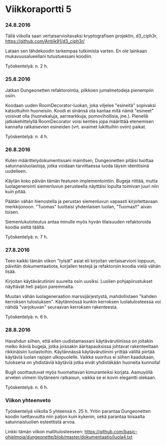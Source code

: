Viikkoraportti 5
================

### 24.8.2016

Tällä viikolla saan vertaisarvioitavaksi kryptografisen projektin, d3_ciph3r, https://github.com/Antiik91/d3_ciph3r/ 

Lataan sen lähdekoodin tarkempaa tutkimista varten. En ole lainkaan mukavuusalueellani tutustuessani koodiin. 

Työskentelyä: n. 2 h.

### 25.8.2016

Jatkan Dungeonetten refaktorointia, pilkkoen jumalmetodeja pienempiin osiin.

Koodaan uuden RoomDecorator-luokan, joka viljelee "esineitä" sopivaksi katsottuihin huoneisiin. Koodi ei sinänsä ota kantaa mitä nämä "esineet" voisivat olla (huonekaluja, aarrearkkuja, pomovihollisia, jne.). Pienellä jatkokehittelyllä RoomDecorator voisi kenties jopa määrittää etenemisen kannalta ratkaisevien esineiden (vrt. avaimet lukittuihin oviin) paikat.

Työskentelyä: n. 4 h.

### 26.8.2016

Kuten määrittelydokumentissani mainitsen, Dungeonetten pitäisi tuottaa satunnaisluolastoja, jotka voidaan tarvittaessa luoda täysin identtisinä uudelleen.

Käytän koko päivän tämän featuren implementointiin. Bugeja riittää, mutta luolagenerointi siemenluvun perusteella näyttäisi lopulta toimivan juuri niin kuin pitää.

Päätän vähän hienostella ja perustan siemenluvun vapaasti kirjoitettavaan merkkijonoon. "Tuomas" tuottaisi yhdenlaisen luolan, "Tuomas!!" aivan toisen.

Siemenlukutoteutus antaa minulle myös hyvän tilaisuuden refaktoroida koodia sieltä täältä.

Työskentelyä: n. 7 h.

### 27.8.2016

Teen kaikki tämän viikon "tylsät" asiat eli kirjoitan vertaisarvioni loppuun, päivitän dokumentaatiota, korjailen testejä ja refaktoroin koodia vielä vähän lisää.

Kirjoitan käytävärutiinini suurelta osin uusiksi. Luolien pohjapiirustukset näyttävät heti paljon paremmalta.

Muutan vähän luolageneraation marssijärjestystä, mahdollistaen "kahden kerroksen tulostuksen". Käytännössä kunkin kerroksen luolatulosteessa voi nähdä "varjokuvan" seuraavan kerroksen rakenteesta.

Työskentelyä: n. 6 h.

### 28.8.2016
 
Havahdun  siihen, että eilen uudistamassani käytävärutiinissa on joitakin melko ikäviä bugeja, jotka joissakin ääritapauksissa johtavat rakenteeltaan rikkinäisiin luolastoihin. Käytännässä käytävärutiinini yrittää välillä piirtää käytäviä luolan rajojen ulkopuolelle. Vaikka suoritus ei siihen kaadukaan, tuloksena on yhdistäviä käytäviä jotka eivät yhdistäkään huoneita kunnolla!

Bugit osoittautuvat myös huomattavan kimuranteiksi korjata. Aamuyöllä arvelen viimein löytäneeni ratkaisun, vaikka se ei kovin elegantti olekaan.

Työskentelyä: n. 6 h.


### Viikon yhteenveto

Työskentelyä viikolla 5 yhteensä n. 25 h. Yritin parantaa Dungeonetten koodin luettavuutta niin paljon kuin kykenin, sekä parantaa toisaalta satunnaisluolien esteettistä arvoa.

Linkki tämän viikon mallitulosteeseen: https://github.com/basic-ohjelmoia/dungeonette/blob/master/dokumentaatio/luola4.txt
